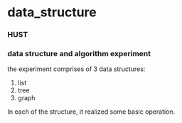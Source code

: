 # data_structure
### HUST 
### data structure and algorithm experiment
the experiment comprises of 3 data structures:
1. list
2. tree
3. graph  

In each of the structure, it realized some basic operation.
